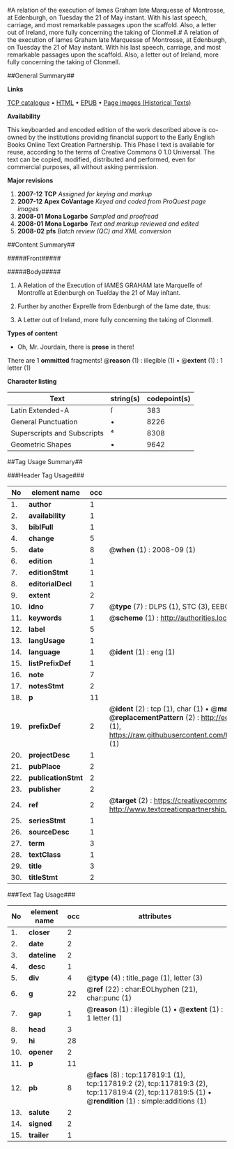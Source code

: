 #A relation of the execution of Iames Graham late Marquesse of Montrosse, at Edenburgh, on Tuesday the 21 of May instant. With his last speech, carriage, and most remarkable passages upon the scaffold. Also, a letter out of Ireland, more fully concerning the taking of Clonmell.#
A relation of the execution of Iames Graham late Marquesse of Montrosse, at Edenburgh, on Tuesday the 21 of May instant. With his last speech, carriage, and most remarkable passages upon the scaffold. Also, a letter out of Ireland, more fully concerning the taking of Clonmell.

##General Summary##

**Links**

[TCP catalogue](http://www.ota.ox.ac.uk/tcp/)  • 
[HTML](http://tei.it.ox.ac.uk/tcp/Texts-HTML/free/A90/A90954.html)  • 
[EPUB](http://tei.it.ox.ac.uk/tcp/Texts-EPUB/free/A90/A90954.epub) • 
[Page images (Historical Texts)](https://data.historicaltexts.jisc.ac.uk/view?pubId=eebo-99865574e&pageId=eebo-99865574e-117819-1)

**Availability**

This keyboarded and encoded edition of the
	       work described above is co-owned by the institutions
	       providing financial support to the Early English Books
	       Online Text Creation Partnership. This Phase I text is
	       available for reuse, according to the terms of Creative
	       Commons 0 1.0 Universal. The text can be copied,
	       modified, distributed and performed, even for
	       commercial purposes, all without asking permission.

**Major revisions**

1. __2007-12__ __TCP__ *Assigned for keying and markup*
1. __2007-12__ __Apex CoVantage__ *Keyed and coded from ProQuest page images*
1. __2008-01__ __Mona Logarbo__ *Sampled and proofread*
1. __2008-01__ __Mona Logarbo__ *Text and markup reviewed and edited*
1. __2008-02__ __pfs__ *Batch review (QC) and XML conversion*

##Content Summary##

#####Front#####

#####Body#####

1. A Relation of the Execution of IAMES GRAHAM late Marqueſſe of Montroſſe at Edenburgh on Tueſday the 21 of May inſtant.

1. Further by another Expreſſe from Edenburgh of the ſame date, thus:

1. A Letter out of Ireland, more fully concerning the taking of Clonmell.

**Types of content**

  * Oh, Mr. Jourdain, there is **prose** in there!

There are 1 **ommitted** fragments! 
 @__reason__ (1) : illegible (1)  •  @__extent__ (1) : 1 letter (1)

**Character listing**


|Text|string(s)|codepoint(s)|
|---|---|---|
|Latin Extended-A|ſ|383|
|General Punctuation|•|8226|
|Superscripts             and Subscripts|⁴|8308|
|Geometric Shapes|▪|9642|

##Tag Usage Summary##

###Header Tag Usage###

|No|element name|occ|attributes|
|---|---|---|---|
|1.|__author__|1||
|2.|__availability__|1||
|3.|__biblFull__|1||
|4.|__change__|5||
|5.|__date__|8| @__when__ (1) : 2008-09 (1)|
|6.|__edition__|1||
|7.|__editionStmt__|1||
|8.|__editorialDecl__|1||
|9.|__extent__|2||
|10.|__idno__|7| @__type__ (7) : DLPS (1), STC (3), EEBO-CITATION (1), PROQUEST (1), VID (1)|
|11.|__keywords__|1| @__scheme__ (1) : http://authorities.loc.gov/ (1)|
|12.|__label__|5||
|13.|__langUsage__|1||
|14.|__language__|1| @__ident__ (1) : eng (1)|
|15.|__listPrefixDef__|1||
|16.|__note__|7||
|17.|__notesStmt__|2||
|18.|__p__|11||
|19.|__prefixDef__|2| @__ident__ (2) : tcp (1), char (1)  •  @__matchPattern__ (2) : ([0-9\-]+):([0-9IVX]+) (1), (.+) (1)  •  @__replacementPattern__ (2) : http://eebo.chadwyck.com/downloadtiff?vid=$1&page=$2 (1), https://raw.githubusercontent.com/textcreationpartnership/Texts/master/tcpchars.xml#$1 (1)|
|20.|__projectDesc__|1||
|21.|__pubPlace__|2||
|22.|__publicationStmt__|2||
|23.|__publisher__|2||
|24.|__ref__|2| @__target__ (2) : https://creativecommons.org/publicdomain/zero/1.0/ (1), http://www.textcreationpartnership.org/docs/. (1)|
|25.|__seriesStmt__|1||
|26.|__sourceDesc__|1||
|27.|__term__|3||
|28.|__textClass__|1||
|29.|__title__|3||
|30.|__titleStmt__|2||


###Text Tag Usage###

|No|element name|occ|attributes|
|---|---|---|---|
|1.|__closer__|2||
|2.|__date__|2||
|3.|__dateline__|2||
|4.|__desc__|1||
|5.|__div__|4| @__type__ (4) : title_page (1), letter (3)|
|6.|__g__|22| @__ref__ (22) : char:EOLhyphen (21), char:punc (1)|
|7.|__gap__|1| @__reason__ (1) : illegible (1)  •  @__extent__ (1) : 1 letter (1)|
|8.|__head__|3||
|9.|__hi__|28||
|10.|__opener__|2||
|11.|__p__|11||
|12.|__pb__|8| @__facs__ (8) : tcp:117819:1 (1), tcp:117819:2 (2), tcp:117819:3 (2), tcp:117819:4 (2), tcp:117819:5 (1)  •  @__rendition__ (1) : simple:additions (1)|
|13.|__salute__|2||
|14.|__signed__|2||
|15.|__trailer__|1||
